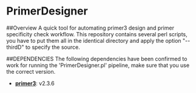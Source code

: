 PrimerDesigner
==============

##Overview
A quick tool for automating primer3 design and primer specificity check workflow. This repository contains several perl scripts, you have to put them all in the identical directory and apply the option "--thirdD" to specify the source.

##DEPENDENCIES
The following dependencies have been confirmed to work for running the 'PrimerDesigner.pl' pipeline, make sure that you use the correct version.
* **[primer3](http://primer3.sourceforge.net/releases.php)**: v2.3.6







